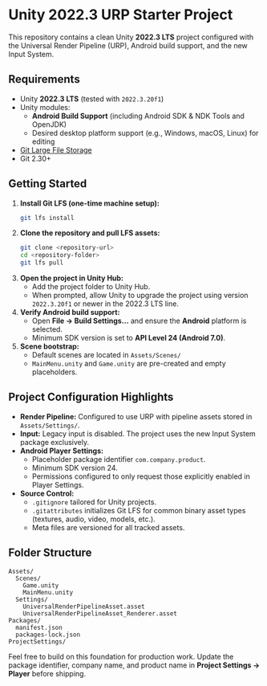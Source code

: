 # Unity 2022.3 URP Starter Project

This repository contains a clean Unity **2022.3 LTS** project configured with the Universal Render Pipeline (URP), Android build support, and the new Input System.

## Requirements

- Unity **2022.3 LTS** (tested with `2022.3.20f1`)
- Unity modules:
  - **Android Build Support** (including Android SDK & NDK Tools and OpenJDK)
  - Desired desktop platform support (e.g., Windows, macOS, Linux) for editing
- [Git Large File Storage](https://git-lfs.github.com/)
- Git 2.30+

## Getting Started

1. **Install Git LFS (one-time machine setup):**
   ```bash
   git lfs install
   ```
2. **Clone the repository and pull LFS assets:**
   ```bash
   git clone <repository-url>
   cd <repository-folder>
   git lfs pull
   ```
3. **Open the project in Unity Hub:**
   - Add the project folder to Unity Hub.
   - When prompted, allow Unity to upgrade the project using version `2022.3.20f1` or newer in the 2022.3 LTS line.
4. **Verify Android build support:**
   - Open **File → Build Settings…** and ensure the **Android** platform is selected.
   - Minimum SDK version is set to **API Level 24 (Android 7.0)**.
5. **Scene bootstrap:**
   - Default scenes are located in `Assets/Scenes/`
   - `MainMenu.unity` and `Game.unity` are pre-created and empty placeholders.

## Project Configuration Highlights

- **Render Pipeline:** Configured to use URP with pipeline assets stored in `Assets/Settings/`.
- **Input:** Legacy input is disabled. The project uses the new Input System package exclusively.
- **Android Player Settings:**
  - Placeholder package identifier `com.company.product`.
  - Minimum SDK version 24.
  - Permissions configured to only request those explicitly enabled in Player Settings.
- **Source Control:**
  - `.gitignore` tailored for Unity projects.
  - `.gitattributes` initializes Git LFS for common binary asset types (textures, audio, video, models, etc.).
  - Meta files are versioned for all tracked assets.

## Folder Structure

```
Assets/
  Scenes/
    Game.unity
    MainMenu.unity
  Settings/
    UniversalRenderPipelineAsset.asset
    UniversalRenderPipelineAsset_Renderer.asset
Packages/
  manifest.json
  packages-lock.json
ProjectSettings/
```

Feel free to build on this foundation for production work. Update the package identifier, company name, and product name in **Project Settings → Player** before shipping.
